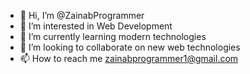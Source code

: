 - 👋 Hi, I’m @ZainabProgrammer
- 👀 I’m interested in Web Development
- 🌱 I’m currently learning modern technologies
- 💞️ I’m looking to collaborate on new web technologies
- 📫 How to reach me zainabprogrammer1@gmail.com


<!---
ZainabProgrammer/ZainabProgrammer is a ✨ special ✨ repository because its `README.md` (this file) appears on your GitHub profile.
You can click the Preview link to take a look at your changes.
--->
